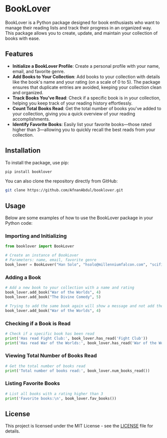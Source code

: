 # BookLover

BookLover is a Python package designed for book enthusiasts who want to manage their reading lists and track their progress in an organized way. This package allows you to create, update, and maintain your collection of books with ease.

## Features
* **Initialize a BookLover Profile**: Create a personal profile with your name, email, and favorite genre.
* **Add Books to Your Collection**: Add books to your collection with details like the book's name and your rating (on a scale of 0 to 5). The package ensures that duplicate entries are avoided, keeping your collection clean and organized.
* **Track Books You’ve Read**: Check if a specific book is in your collection, helping you keep track of your reading history effortlessly.
* **Count Total Books Read**: Get the total number of books you've added to your collection, giving you a quick overview of your reading accomplishments.
* **Identify Favorite Books**: Easily list your favorite books—those rated higher than 3—allowing you to quickly recall the best reads from your collection.
  
## Installation

To install the package, use pip:

```bash
pip install booklover
```

You can also clone the repository directly from GitHub:

```bash
git clone https://github.com/AfnanAbdul/booklover.git
```

## Usage

Below are some examples of how to use the BookLover package in your Python code:

### Importing and Initializing

```python
from booklover import BookLover

# Create an instance of BookLover
# Parameters: name, email, favorite genre
book_lover = BookLover("Han Solo", "hsolo@millenniumfalcon.com", "scifi")
```

### Adding a Book

```python
# Add a new book to your collection with a name and rating
book_lover.add_book("War of the Worlds", 4)
book_lover.add_book("The Divine Comedy", 5)

# Trying to add the same book again will show a message and not add the duplicate
book_lover.add_book("War of the Worlds", 4)
```

### Checking if a Book is Read

```python
# Check if a specific book has been read
print('Has read Fight Club:', book_lover.has_read('Fight Club'))
print('Has read War of the Worlds:', book_lover.has_read('War of the Worlds'))
```

### Viewing Total Number of Books Read

```python
# Get the total number of books read
print('Total number of books read:', book_lover.num_books_read())
```

### Listing Favorite Books

```python
# List all books with a rating higher than 3
print('Favorite books:\n', book_lover.fav_books())
```

## License

This project is licensed under the MIT License - see the [LICENSE](LICENSE) file for details.
